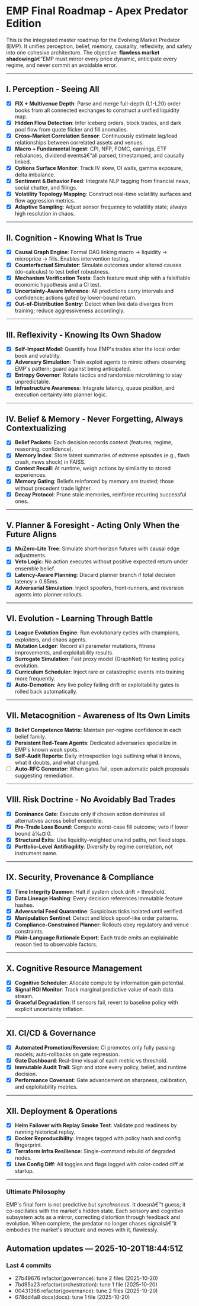 # EMP Final Roadmap - Apex Predator Edition

This is the integrated master roadmap for the Evolving Market Predator (EMP). It unifies perception, belief, memory, causality, reflexivity, and safety into one cohesive architecture. The objective: **flawless market shadowing**â€”EMP must mirror every price dynamic, anticipate every regime, and never commit an avoidable error.

---

## I. Perception - Seeing All

- [x] **FIX + Multivenue Depth**: Parse and merge full-depth (L1-L20) order books from all connected exchanges to construct a unified liquidity map.
- [x] **Hidden Flow Detection**: Infer iceberg orders, block trades, and dark pool flow from quote flicker and fill anomalies.
- [x] **Cross-Market Correlation Sensor**: Continuously estimate lag/lead relationships between correlated assets and venues.
- [x] **Macro + Fundamental Ingest**: CPI, NFP, FOMC, earnings, ETF rebalances, dividend eventsâ€”all parsed, timestamped, and causally linked.
- [x] **Options Surface Monitor**: Track IV skew, OI walls, gamma exposure, delta imbalance.
- [x] **Sentiment & Behavior Feed**: Integrate NLP tagging from financial news, social chatter, and filings.
- [x] **Volatility Topology Mapping**: Construct real-time volatility surfaces and flow aggression metrics.
- [x] **Adaptive Sampling**: Adjust sensor frequency to volatility state; always high resolution in chaos.

---

## II. Cognition - Knowing What Is True

- [x] **Causal Graph Engine**: Formal DAG linking macro → liquidity → microprice → fills. Enables intervention testing.
- [x] **Counterfactual Simulator**: Simulate outcomes under altered causes (do-calculus) to test belief robustness.
- [x] **Mechanism Verification Tests**: Each feature must ship with a falsifiable economic hypothesis and a CI test.
- [x] **Uncertainty-Aware Inference**: All predictions carry intervals and confidence; actions gated by lower-bound return.
- [x] **Out-of-Distribution Sentry**: Detect when live data diverges from training; reduce aggressiveness accordingly.

---

## III. Reflexivity - Knowing Its Own Shadow

- [x] **Self-Impact Model**: Quantify how EMP's trades alter the local order book and volatility.
- [x] **Adversary Simulation**: Train exploit agents to mimic others observing EMP's pattern; guard against being anticipated.
- [x] **Entropy Governor**: Rotate tactics and randomize microtiming to stay unpredictable.
- [x] **Infrastructure Awareness**: Integrate latency, queue position, and execution certainty into planner logic.

---

## IV. Belief & Memory - Never Forgetting, Always Contextualizing

- [x] **Belief Packets**: Each decision records context (features, regime, reasoning, confidence).
- [x] **Memory Index**: Store latent summaries of extreme episodes (e.g., flash crash, news shock) in FAISS.
- [x] **Context Recall**: At runtime, weigh actions by similarity to stored experiences.
- [x] **Memory Gating**: Beliefs reinforced by memory are trusted; those without precedent trade lighter.
- [x] **Decay Protocol**: Prune stale memories, reinforce recurring successful ones.

---

## V. Planner & Foresight - Acting Only When the Future Aligns

- [x] **MuZero-Lite Tree**: Simulate short-horizon futures with causal edge adjustments.
- [x] **Veto Logic**: No action executes without positive expected return under ensemble belief.
- [x] **Latency-Aware Planning**: Discard planner branch if total decision latency > 0.85ms.
- [x] **Adversarial Simulation**: Inject spoofers, front-runners, and reversion agents into planner rollouts.

---

## VI. Evolution - Learning Through Battle

- [x] **League Evolution Engine**: Run evolutionary cycles with champions, exploiters, and chaos agents.
- [x] **Mutation Ledger**: Record all parameter mutations, fitness improvements, and exploitability results.
- [x] **Surrogate Simulation**: Fast proxy model (GraphNet) for testing policy evolution.
- [x] **Curriculum Scheduler**: Inject rare or catastrophic events into training more frequently.
- [x] **Auto-Demotion**: Any live policy failing drift or exploitability gates is rolled back automatically.

---

## VII. Metacognition - Awareness of Its Own Limits

- [x] **Belief Competence Matrix**: Maintain per-regime confidence in each belief family.
- [x] **Persistent Red-Team Agents**: Dedicated adversaries specialize in EMP's known weak spots.
- [x] **Self-Audit Reports**: Daily introspection logs outlining what it knows, what it doubts, and what changed.
- [ ] **Auto-RFC Generator**: When gates fail, open automatic patch proposals suggesting remediation.

---

## VIII. Risk Doctrine - No Avoidably Bad Trades

- [x] **Dominance Gate**: Execute only if chosen action dominates all alternatives across belief ensemble.
- [x] **Pre-Trade Loss Bound**: Compute worst-case fill outcome; veto if lower bound â‰¤ 0.
- [x] **Structural Exits**: Use liquidity-weighted unwind paths, not fixed stops.
- [x] **Portfolio-Level Antifragility**: Diversify by regime correlation, not instrument name.

---

## IX. Security, Provenance & Compliance

- [x] **Time Integrity Daemon**: Halt if system clock drift > threshold.
- [x] **Data Lineage Hashing**: Every decision references immutable feature hashes.
- [x] **Adversarial Feed Quarantine**: Suspicious ticks isolated until verified.
- [x] **Manipulation Sentinel**: Detect and block spoof-like order patterns.
- [x] **Compliance-Constrained Planner**: Rollouts obey regulatory and venue constraints.
- [x] **Plain-Language Rationale Export**: Each trade emits an explainable reason tied to observable factors.

---

## X. Cognitive Resource Management

- [x] **Cognitive Scheduler**: Allocate compute by information gain potential.
- [x] **Signal ROI Monitor**: Track marginal predictive value of each data stream.
- [x] **Graceful Degradation**: If sensors fail, revert to baseline policy with explicit uncertainty inflation.

---

## XI. CI/CD & Governance

- [x] **Automated Promotion/Reversion**: CI promotes only fully passing models; auto-rollbacks on gate regression.
- [x] **Gate Dashboard**: Real-time visual of each metric vs threshold.
- [x] **Immutable Audit Trail**: Sign and store every policy, belief, and runtime decision.
- [x] **Performance Covenant**: Gate advancement on sharpness, calibration, and exploitability metrics.

---

## XII. Deployment & Operations

- [x] **Helm Failover with Replay Smoke Test**: Validate pod readiness by running historical replay.
- [x] **Docker Reproducibility**: Images tagged with policy hash and config fingerprint.
- [x] **Terraform Infra Resilience**: Single-command rebuild of degraded nodes.
- [x] **Live Config Diff**: All toggles and flags logged with color-coded diff at startup.

---

### Ultimate Philosophy
EMP's final form is not predictive but *synchronous*. It doesnâ€™t guess; it co-oscillates with the market's hidden state. Each sensory and cognitive subsystem acts as a mirror, correcting distortion through feedback and evolution. When complete, the predator no longer chases signalsâ€”it embodies the market's structure and moves with it, flawlessly.

## Automation updates — 2025-10-20T18:44:51Z

### Last 4 commits
- 27b49676 refactor(governance): tune 2 files (2025-10-20)
- 7bd95a23 refactor(orchestration): tune 1 file (2025-10-20)
- 00431366 refactor(governance): tune 2 files (2025-10-20)
- 678dd4a8 docs(docs): tune 1 file (2025-10-20)